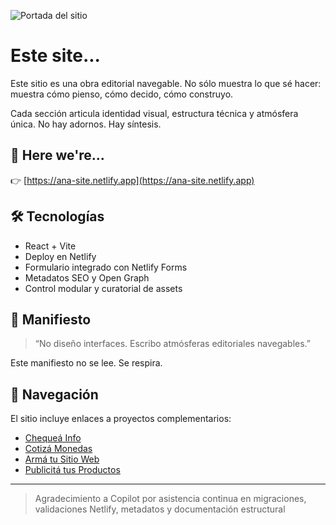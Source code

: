 ![Portada del sitio](https://ana-site.netlify.app/preview.jpg)
# Este site...

Este sitio es una obra editorial navegable. No sólo muestra lo que sé hacer: muestra cómo pienso, cómo decido, cómo construyo.

Cada sección articula identidad visual, estructura técnica y atmósfera única. No hay adornos. Hay síntesis.

## 🔗 Here we're...


👉 [https://ana-site.netlify.app](https://ana-site.netlify.app)

## 🛠️ Tecnologías

- React + Vite
- Deploy en Netlify
- Formulario integrado con Netlify Forms
- Metadatos SEO y Open Graph
- Control modular y curatorial de assets

## 📖 Manifiesto

> “No diseño interfaces. Escribo atmósferas editoriales navegables.”

Este manifiesto no se lee. Se respira.

## 🧭 Navegación

El sitio incluye enlaces a proyectos complementarios:

- [Chequeá Info](https://checkit-anna.netlify.app)
- [Cotizá Monedas](https://cotizador-ana.netlify.app)
- [Armá tu Sitio Web](https://codigo-ba.github.io/site/)
- [Publicitá tus Productos](https://codigo-ba.github.io/Outfits_public)

---
> Agradecimiento a Copilot por asistencia continua en migraciones, validaciones Netlify, metadatos y documentación estructural



